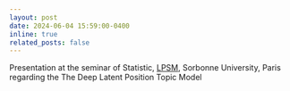 ```yaml
---
layout: post
date: 2024-06-04 15:59:00-0400
inline: true
related_posts: false
---
```


Presentation at the seminar of Statistic, [LPSM](https://www.lpsm.paris/), Sorbonne University, Paris regarding the 
The Deep Latent Position Topic Model